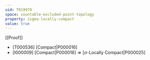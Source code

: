 ```yaml
---
uid: T019970
space: countable-excluded-point-topology
property: sigma-locally-compact
value: true
---
```

[[Proof]]

* [T000536] [Compact|P000016]
* [I000009] [Compact|P000016] => [$\sigma$-Locally Compact|P000025]

